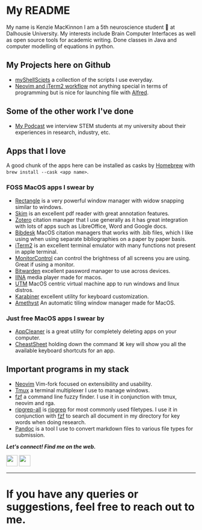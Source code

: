 # My README

My name is Kenzie MacKinnon I am a 5th neuroscience student 🧠 at Dalhousie University.  My interests include Brain Computer Interfaces as well as open source tools for academic writing.  Done classes in Java and computer modelling of equations in python.

## My Projects here on Github

- [myShellScipts](https://github.com/Kenmac589/myShellScripts) a collection of the scripts I use everyday.
- [Neovim and iTerm2 workflow](https://github.com/Kenmac589/alfred-iTerm-Neovim) not anything special in terms of programming but is nice for launching file with [Alfred](https://www.alfredapp.com/).

## Some of the other work I've done

- [My Podcast](https://podcasts.apple.com/ca/podcast/voices-of-stem/id1537339890) we interview STEM students at my university about their experiences in research, industry, etc.

## Apps that I love

A good chunk of the apps here can be installed as casks by [Homebrew](https://brew.sh/) with `brew install --cask <app name>`.

### FOSS MacOS apps I swear by

- [Rectangle](https://github.com/rxhanson/Rectangle) is a very powerful window manager with widow snapping similar to windows.
- [Skim](https://skim-app.sourceforge.io/) is an excellent pdf reader with great annotation features.
- [Zotero](https://www.zotero.org/) citation manager that I use generally as it has great integration with lots of apps such as LibreOffice, Word and Google docs.
- [Bibdesk](https://bibdesk.sourceforge.io/) MacOS citation managers that works with .bib files, which I like using when using separate bibliographies on a paper by paper basis.
- [iTerm2](https://iterm2.com/) is an excellent terminal emulator with many functions not present in apple terminal.
- [MonitorControl](https://github.com/MonitorControl/MonitorControl#readme) can control the brightness of all screens you are using.  Great if using a monitor.
- [Bitwarden](https://bitwarden.com/) excellent password manager to use across devices.
- [IINA](https://iina.io/) media player made for macos.
- [UTM](https://mac.getutm.app/) MacOS centric virtual machine app to run windows and linux distros.
- [Karabiner](https://github.com/pqrs-org/Karabiner-Elements) excellent utility for keyboard customization.
- [Amethyst](https://github.com/ianyh/Amethyst) An automatic tiling window manager made for MacOS.

### Just free MacOS apps I swear by

- [AppCleaner](https://freemacsoft.net/appcleaner/) is a great utility for completely deleting apps on your computer.
- [CheastSheet](https://www.mediaatelier.com/CheatSheet/) holding down the command ⌘ key will show you all the available keyboard shortcuts for an app.

## Important programs in my stack

- [Neovim](https://github.com/neovim/neovim) Vim-fork focused on extensibility and usability.
- [Tmux](https://github.com/tmux/tmux) a terminal multiplexer I use to manage windows.
- [fzf](https://github.com/junegunn/fzf) a command line fuzzy finder.  I use it in conjunction with tmux, neovim and rga.
- [ripgrep-all](https://github.com/phiresky/ripgrep-all) is [ripgrep](https://github.com/BurntSushi/ripgrep) for most commonly used filetypes.  I use it in conjunction with [fzf](https://github.com/junegunn/fzf) to search all document in my directory for key words when doing research.
- [Pandoc](https://pandoc.org/) is a tool I use to convert markdown files to various file types for submission.

<b><i>Let's connect! Find me on the web.</i></b>

[<img height="30" src="https://img.shields.io/badge/twitter-%231DA1F2.svg?&style=for-the-badge&logo=twitter&logoColor=white" />][twitter]
[<img height="30" src="https://img.shields.io/badge/linkedin-blue.svg?&style=for-the-badge&logo=linkedin&logoColor=white" />][LinkedIn]
<br />
<hr />

[twitter]: https://twitter.com/MacKinnonKenzie
[linkedin]: https://www.linkedin.com/in/kenzie-mackinnon-7a75501b6/

# If you have any queries or suggestions, feel free to reach out to me.
